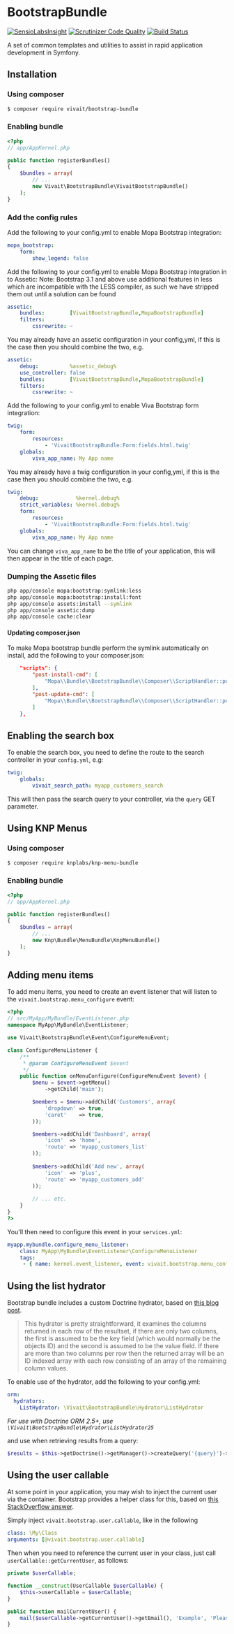 # BootstrapBundle
[![SensioLabsInsight](https://insight.sensiolabs.com/projects/c6676dfd-e0c7-46db-bd26-fa69d3e71fc8/small.png)](https://insight.sensiolabs.com/projects/c6676dfd-e0c7-46db-bd26-fa69d3e71fc8)
[![Scrutinizer Code Quality](https://scrutinizer-ci.com/g/vivait/BootstrapBundle/badges/quality-score.png?b=master)](https://scrutinizer-ci.com/g/vivait/BootstrapBundle/?branch=master)
[![Build Status](https://scrutinizer-ci.com/g/vivait/BootstrapBundle/badges/build.png?b=master)](https://scrutinizer-ci.com/g/vivait/BootstrapBundle/build-status/master)

A set of common templates and utilities to assist in rapid application development in Symfony.

Installation
------------
### Using composer
``` bash
$ composer require vivait/bootstrap-bundle
```

### Enabling bundle
``` php
<?php
// app/AppKernel.php

public function registerBundles()
{
    $bundles = array(
        // ...
        new Vivait\BootstrapBundle\VivaitBootstrapBundle()
    );
}
```

### Add the config rules
Add the following to your config.yml to enable Mopa Bootstrap integration:
```yaml
mopa_bootstrap:
    form:
        show_legend: false
```

Add the following to your config.yml to enable Mopa Bootstrap integration in to Assetic:
Note: Bootstrap 3.1 and above use additional features in less which are incompatible with the LESS compiler, as such we have stripped them out until a solution can be found
```yaml
assetic:
    bundles:        [VivaitBootstrapBundle,MopaBootstrapBundle]
    filters:
        cssrewrite: ~
```

You may already have an assetic configuration in your config,yml, if this is the case then you should combine the two, e.g.
```yaml
assetic:
    debug:          %assetic_debug%
    use_controller: false
    bundles:        [VivaitBootstrapBundle,MopaBootstrapBundle]
    filters:
        cssrewrite: ~
```

Add the following to your config.yml to enable Viva Bootstrap form integration:
```yaml
twig:
    form:
        resources:
            - 'VivaitBootstrapBundle:Form:fields.html.twig'
    globals:
        viva_app_name: My App name
```

You may already have a twig configuration in your config,yml, if this is the case then you should combine the two, e.g.
```yaml
twig:
    debug:            %kernel.debug%
    strict_variables: %kernel.debug%
    form:
        resources:
            - 'VivaitBootstrapBundle:Form:fields.html.twig'
    globals:
        viva_app_name: My App name
```

You can change ```viva_app_name``` to be the title of your application, this will then appear in the title of each page.

### Dumping the Assetic files
```sh
php app/console mopa:bootstrap:symlink:less
php app/console mopa:bootstrap:install:font
php app/console assets:install --symlink
php app/console assetic:dump
php app/console cache:clear
```

#### Updating composer.json
To make Mopa bootstrap bundle perform the symlink automatically on install, add the following to your composer.json:
````json
    "scripts": {
        "post-install-cmd": [
            "Mopa\\Bundle\\BootstrapBundle\\Composer\\ScriptHandler::postInstallSymlinkTwitterBootstrap"
        ],
        "post-update-cmd": [
            "Mopa\\Bundle\\BootstrapBundle\\Composer\\ScriptHandler::postInstallSymlinkTwitterBootstrap"
        ]
    },
````

## Enabling the search box
To enable the search box, you need to define the route to the search controller in your ```config.yml```, e.g:
```yaml
twig:
    globals:
        vivait_search_path: myapp_customers_search
```

This will then pass the search query to your controller, via the ```query``` GET parameter.

## Using KNP Menus
### Using composer
``` bash
$ composer require knplabs/knp-menu-bundle
```

### Enabling bundle
```php
<?php
// app/AppKernel.php

public function registerBundles()
{
    $bundles = array(
        // ...
    	new Knp\Bundle\MenuBundle\KnpMenuBundle()
    );
}

```

## Adding menu items
To add menu items, you need to create an event listener that will listen to the ```vivait.bootstrap.menu_configure``` event:
```php
<?php
// src/MyApp/MyBundle/EventListener.php
namespace MyApp\MyBundle\EventListener;

use Vivait\BootstrapBundle\Event\ConfigureMenuEvent;

class ConfigureMenuListener {
    /**
     * @param ConfigureMenuEvent $event
     */
    public function onMenuConfigure(ConfigureMenuEvent $event) {
        $menu = $event->getMenu()
            ->getChild('main');

        $members = $menu->addChild('Customers', array(
            'dropdown' => true,
            'caret'    => true,
        ));

        $members->addChild('Dashboard', array(
            'icon'  => 'home',
            'route' => 'myapp_customers_list'
        ));
        
        $members->addChild('Add new', array(
            'icon'  => 'plus',
            'route' => 'myapp_customers_add'
        ));
        
        // ... etc.
    }
}
?>
```

You'll then need to configure this event in your ```services.yml```:
```yaml
myapp.mybundle.configure_menu_listener:
    class: MyApp\MyBundle\EventListener\ConfigureMenuListener
    tags:
     - { name: kernel.event_listener, event: vivait.bootstrap.menu_configure, priority: -2, method: onMenuConfigure }
```

## Using the list hydrator
Bootstrap bundle includes a custom Doctrine hydrator, based on [this blog post](https://techpunch.co.uk/development/create-custom-doctrine2-hydrator-symfony2).

> This hydrator is pretty straightforward, it examines the columns returned in each row of the resultset, if there are only two columns, the first is assumed to be the key field (which would normally be the objects ID) and the second is assumed to be the value field. If there are more than two columns per row then the returned array will be an ID indexed array with each row consisting of an array of the remaining column values.

To enable use of the hydrator, add the following to your config.yml:

```yaml
orm:
  hydrators:
    ListHydrator: \Vivait\BootstrapBundle\Hydrator\ListHydrator
```

*For use with Doctrine ORM 2.5+, use ```\Vivait\BootstrapBundle\Hydrator\ListHydrator25```*

and use when retrieving results from a query:

```php
$results = $this->getDoctrine()->getManager()->createQuery('{query}')->getResult('ListHydrator');
```

## Using the user callable
At some point in your application, you may wish to inject the current user via the container. Bootstrap provides a helper class for this, based on [this StackOverflow answer](http://stackoverflow.com/questions/22128402/symfony2-injecting-security-context-to-get-the-current-user-how-to-avoid-a-s).

Simply inject ```vivait.bootstrap.user.callable```, like in the following

```yaml
class: \My\Class
arguments: [@vivait.bootstrap.user.callable]
```

Then when you need to reference the current user in your class, just call ```userCallable::getCurrentUser```, as follows:

```php
private $userCallable;

function __construct(UserCallable $userCallable) {
    $this->userCallable = $userCallable;
}

public function mailCurrentUser() {
    mail($userCallable->getCurrentUser()->getEmail(), 'Example', 'Please don\'t actually use this example method!');
}
```
